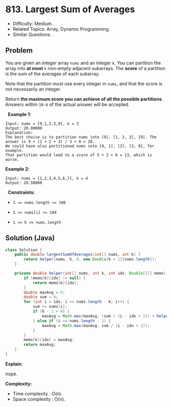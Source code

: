 # 813. Largest Sum of Averages

- Difficulty: Medium.
- Related Topics: Array, Dynamic Programming.
- Similar Questions: .

## Problem

You are given an integer array ```nums``` and an integer ```k```. You can partition the array into **at most** ```k``` non-empty adjacent subarrays. The **score** of a partition is the sum of the averages of each subarray.

Note that the partition must use every integer in ```nums```, and that the score is not necessarily an integer.

Return **the maximum **score** you can achieve of all the possible partitions**. Answers within ```10-6``` of the actual answer will be accepted.

 
**Example 1:**

```
Input: nums = [9,1,2,3,9], k = 3
Output: 20.00000
Explanation: 
The best choice is to partition nums into [9], [1, 2, 3], [9]. The answer is 9 + (1 + 2 + 3) / 3 + 9 = 20.
We could have also partitioned nums into [9, 1], [2], [3, 9], for example.
That partition would lead to a score of 5 + 2 + 6 = 13, which is worse.
```

**Example 2:**

```
Input: nums = [1,2,3,4,5,6,7], k = 4
Output: 20.50000
```

 
**Constraints:**


	
- ```1 <= nums.length <= 100```
	
- ```1 <= nums[i] <= 104```
	
- ```1 <= k <= nums.length```



## Solution (Java)

```java
class Solution {
    public double largestSumOfAverages(int[] nums, int k) {
        return helper(nums, k, 0, new Double[k + 1][nums.length]);
    }

    private double helper(int[] nums, int k, int idx, Double[][] memo) {
        if (memo[k][idx] != null) {
            return memo[k][idx];
        }
        double maxAvg = 0;
        double sum = 0;
        for (int i = idx; i <= nums.length - k; i++) {
            sum += nums[i];
            if (k - 1 > 0) {
                maxAvg = Math.max(maxAvg, (sum / (i - idx + 1)) + helper(nums, k - 1, i + 1, memo));
            } else if (i == nums.length - 1) {
                maxAvg = Math.max(maxAvg, sum / (i - idx + 1));
            }
        }
        memo[k][idx] = maxAvg;
        return maxAvg;
    }
}
```

**Explain:**

nope.

**Complexity:**

* Time complexity : O(n).
* Space complexity : O(n).
